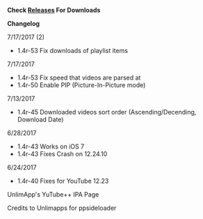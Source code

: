 **Check [Releases](https://github.com/JMccormick264/YouTubePP/releases) For Downloads**

**Changelog**

7/17/2017 (2)

 - 1.4r-53 Fix downloads of playlist items

7/17/2017

 - 1.4r-53 Fix speed that videos are parsed at
 - 1.4r-50 Enable PIP (Picture-In-Picture mode)

7/13/2017

 - 1.4r-45 Downloaded videos sort order (Ascending/Decending, Download Date)

6/28/2017

 - 1.4r-43 Works on iOS 7
 - 1.4r-43 Fixes Crash on 12.24.10

6/24/2017

 - 1.4r-40 Fixes for YouTube 12.23

UnlimApp's YuTube++ IPA Page

Credits to Unlimapps for ppsideloader
